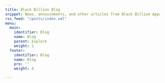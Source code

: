 ```yaml
---
title: Black Billion Blog
snippet: News, annoucements, and other articles from Black Billion Apparel
rss_feed: "/posts/index.xml"
menu:
  main:
    identifier: Blog
    name: Blog
    parent: Explore
    weight: 1
  footer:
    identifier: Blog
    name: Blog
    pre: ''
    weight: 4

---
```

